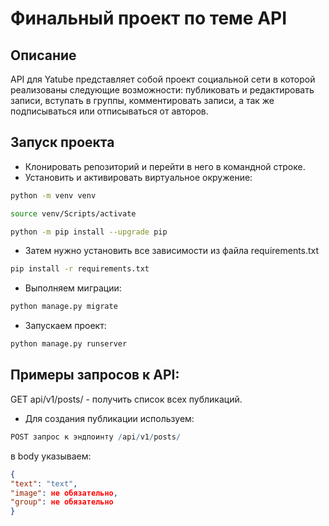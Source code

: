 # Финальный проект по теме API
## Описание
API для Yatube представляет собой проект социальной сети в которой реализованы следующие возможности: 
публиковать и редактировать записи, вступать в группы, комментировать записи, а так же подписываться или отписываться от авторов.

## Запуск проекта
- Клонировать репозиторий и перейти в него в командной строке.
- Установить и активировать виртуальное окружение:

```bash
python -m venv venv
```

```bash
source venv/Scripts/activate
```

```bash
python -m pip install --upgrade pip
```

- Затем нужно установить все зависимости из файла requirements.txt

```bash
pip install -r requirements.txt
```

- Выполняем миграции:

```bash
python manage.py migrate
```

- Запускаем проект:

```bash
python manage.py runserver
```

## Примеры запросов к API:
GET api/v1/posts/ - получить список всех публикаций.

- Для создания публикации используем:

```r
POST запрос к эндпоинту /api/v1/posts/
```

в body указываем:

```json
{
"text": "text",
"image": не обязательно,
"group": не обязательно
}
```